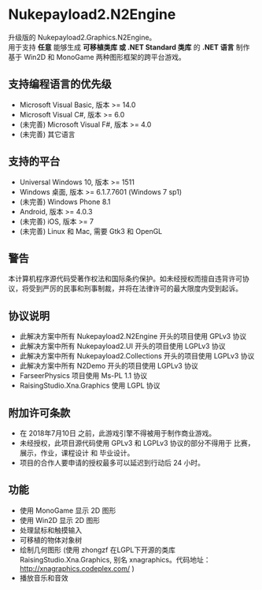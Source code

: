 # Nukepayload2.N2Engine
升级版的 Nukepayload2.Graphics.N2Engine。</br>
用于支持 __任意__ 能够生成 __可移植类库 或 .NET Standard 类库__ 的 __.NET 语言__ 制作基于 Win2D 和 MonoGame 两种图形框架的跨平台游戏。

## 支持编程语言的优先级
* Microsoft Visual Basic, 版本 >= 14.0
* Microsoft Visual C#, 版本 >= 6.0
* (未完善) Microsoft Visual F#, 版本 >= 4.0
* (未完善) 其它语言

## 支持的平台
* Universal Windows 10, 版本 >= 1511
* Windows 桌面, 版本 >= 6.1.7.7601 (Windows 7 sp1)
* (未完善) Windows Phone 8.1
* Android, 版本 >= 4.0.3
* (未完善) iOS, 版本 >= 7
* (未完善) Linux 和 Mac, 需要 Gtk3 和 OpenGL

## 警告
本计算机程序源代码受著作权法和国际条约保护。如未经授权而擅自违背许可协议，将受到严厉的民事和刑事制裁，并将在法律许可的最大限度内受到起诉。

## 协议说明
* 此解决方案中所有 Nukepayload2.N2Engine 开头的项目使用 GPLv3 协议
* 此解决方案中所有 Nukepayload2.UI 开头的项目使用 LGPLv3 协议
* 此解决方案中所有 Nukepayload2.Collections 开头的项目使用 LGPLv3 协议
* 此解决方案中所有 N2Demo 开头的项目使用 LGPLv3 协议
* FarseerPhysics 项目使用 Ms-PL 1.1 协议
* RaisingStudio.Xna.Graphics 使用 LGPL 协议

## 附加许可条款
* 在 2018年7月10日 之前，此游戏引擎不得被用于制作商业游戏。
* 未经授权，此项目源代码使用 GPLv3 和 LGPLv3 协议的部分不得用于 比赛，展示，作业，课程设计 和 毕业设计。
* 项目的合作人要申请的授权最多可以延迟到行动后 24 小时。

## 功能
* 使用 MonoGame 显示 2D 图形
* 使用 Win2D 显示 2D 图形
* 处理鼠标和触摸输入
* 可移植的物体对象树
* 绘制几何图形 (使用 zhongzf 在LGPL下开源的类库 RaisingStudio.Xna.Graphics, 别名 xnagraphics。代码地址： http://xnagraphics.codeplex.com/ )
* 播放音乐和音效